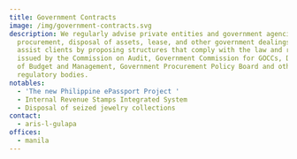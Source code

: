 ```yaml
---
title: Government Contracts
image: /img/government-contracts.svg
description: We regularly advise private entities and government agencies on
  procurement, disposal of assets, lease, and other government dealings. We
  assist clients by proposing structures that comply with the law and rules
  issued by the Commission on Audit, Government Commission for GOCCs, Department
  of Budget and Management, Government Procurement Policy Board and other
  regulatory bodies.
notables:
  - 'The new Philippine ePassport Project '
  - Internal Revenue Stamps Integrated System
  - Disposal of seized jewelry collections
contact:
  - aris-l-gulapa
offices:
  - manila
---
```

